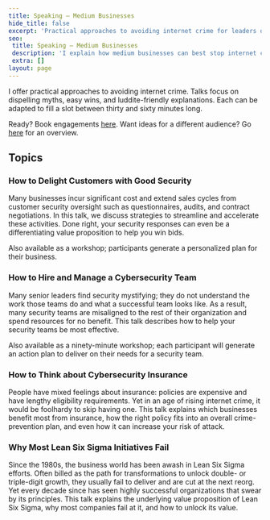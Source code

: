 ```yaml
---
title: Speaking – Medium Businesses
hide_title: false
excerpt: 'Practical approaches to avoiding internet crime for leaders of businesses between 100 - 500. Talks focus on easy wins, dispelling myths, and luddite-friendly explanations.'
seo:
 title: Speaking – Medium Businesses
 description: 'I explain how medium businesses can best stop internet crime.'
 extra: []
layout: page
---
```

I offer practical approaches to avoiding internet crime. Talks focus on dispelling myths, easy wins, and luddite-friendly explanations. Each can be adapted to fill a slot between thirty and sixty minutes long. 

Ready? Book engagements [here](/book_speaking).
Want ideas for a different audience? Go [here](/speaking) for an overview.

## Topics

### How to Delight Customers with Good Security

Many businesses incur significant cost and extend sales cycles from customer security oversight such as questionnaires, audits, and contract negotiations. In this talk, we discuss strategies to streamline and accelerate these activities. Done right, your security responses can even be a differentiating value proposition to help you win bids.

Also available as a workshop; participants generate a personalized plan for their business.

### How to Hire and Manage a Cybersecurity Team

Many senior leaders find security mystifying; they do not understand the work those teams do and what a successful team looks like. As a result, many security teams are misaligned to the rest of their organization and spend resources for no benefit. This talk describes how to help your security teams be most effective.

Also available as a ninety-minute workshop; each participant will generate an action plan to deliver on their needs for a security team.

### How to Think about Cybersecurity Insurance

People have mixed feelings about insurance: policies are expensive and have lengthy eligibility requirements. Yet in an age of rising internet crime, it would be foolhardy to skip having one. This talk explains which businesses benefit most from insurance, how the right policy fits into an overall crime-prevention plan, and even how it can increase your risk of attack.

### Why Most Lean Six Sigma Initiatives Fail

Since the 1980s, the business world has been awash in Lean Six Sigma efforts. Often billed as the path for transformations to unlock double- or triple-digit growth, they usually fail to deliver and are cut at the next reorg. Yet every decade since has seen highly successful organizations that swear by its principles. This talk explains the underlying value proposition of Lean Six Sigma, why most companies fail at it, and how to unlock its value.
